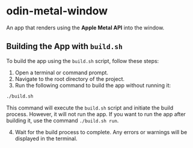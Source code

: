 # odin-metal-window

An app that renders using the **Apple Metal API** into the window.

## Building the App with `build.sh`

To build the app using the `build.sh` script, follow these steps:

1. Open a terminal or command prompt.
2. Navigate to the root directory of the project.
3. Run the following command to build the app without running it:

```bash
./build.sh
```

This command will execute the `build.sh` script and initiate the build process. However, it will not run the app. If you want to run the app after building it, use the command `./build.sh run`.

4. Wait for the build process to complete. Any errors or warnings will be displayed in the terminal.
